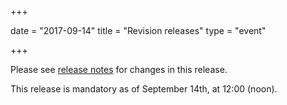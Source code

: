 +++

date = "2017-09-14"
title = "Revision releases"
type = "event"

+++

Please see [release notes](https://test-vefa.difi.no/ehf/guide/release/2017-09-14/) for changes in this release.

This release is mandatory as of September 14th, at 12:00 (noon).
